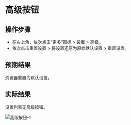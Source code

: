 # 高级按钮

## 操作步骤

- 在右上角，依次点击“更多”图标 > 设置 > 高级。
- 依次点击重置设置 > 将设置还原为原始默认设置 > 重置设置。

## 预期结果

浏览器重置为默认设置。

## 实际结果

设置列表无高级按钮。

![高级按钮-1](../img/高级按钮-1.png)